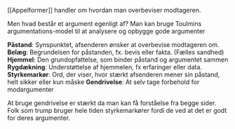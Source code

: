 [[Appelformer]] handler om hvordan man overbeviser modtageren.

Men hvad består et argument egenligt af? Man kan bruge Toulmins argumentations-model til at analysere og opbygge gode argumenter

**Påstand**: Synspunktet, afsenderen ønsker at overbevise modtageren om.  
**Belæg**: Begrundelsen for påstanden, fx. bevis eller fakta. (Fælles sandhed)  
**Hjemmel**: Den grundopfattelse, som binder påstand og argumentet sammen  
**Rygdækning**: Understøttelse af hjemmelen, fx erfaringer eller data.  
**Styrkemarkør**: Ord, der viser, hvor stærkt afsenderen mener sin påstand, helt sikker eller kun måske
**Gendrivelse**: At selv tage forbehold for modargumenter

At bruge gendrivelse er stærkt da man kan få forståelse fra begge sider. Folk som trump bruger hele tiden styrkemarkører fordi de ved at det er godt for deres argumenter.